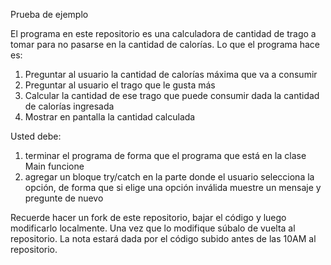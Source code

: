 Prueba de ejemplo

El programa en este repositorio es una calculadora de cantidad de trago a tomar para no pasarse en la cantidad de calorías.
Lo que el programa hace es:
1. Preguntar al usuario la cantidad de calorías máxima que va a consumir
2. Preguntar al usuario el trago que le gusta más
3. Calcular la cantidad de ese trago que puede consumir dada la cantidad de calorías ingresada
4. Mostrar en pantalla la cantidad calculada

Usted debe:
1. terminar el programa de forma que el programa que está en la clase Main funcione
2. agregar un bloque try/catch en la parte donde el usuario selecciona la opción, de forma que si elige una opción inválida muestre un mensaje y pregunte de nuevo

Recuerde hacer un fork de este repositorio, bajar el código y luego modificarlo localmente.
Una vez que lo modifique súbalo de vuelta al repositorio. La nota estará dada por el código subido antes de las 10AM al repositorio.